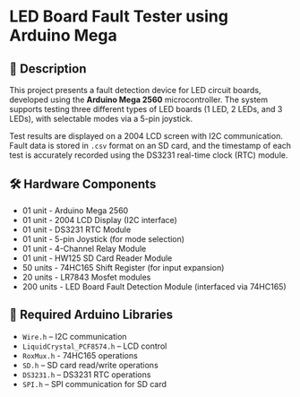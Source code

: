 
# LED Board Fault Tester using Arduino Mega

## 🧾 Description

This project presents a fault detection device for LED circuit boards, developed using the **Arduino Mega 2560** microcontroller. The system supports testing three different types of LED boards (1 LED, 2 LEDs, and 3 LEDs), with selectable modes via a 5-pin joystick.

Test results are displayed on a 2004 LCD screen with I2C communication. Fault data is stored in `.csv` format on an SD card, and the timestamp of each test is accurately recorded using the DS3231 real-time clock (RTC) module.

## 🛠️ Hardware Components

- 01 unit - Arduino Mega 2560  
- 01 unit - 2004 LCD Display (I2C interface)  
- 01 unit - DS3231 RTC Module  
- 01 unit - 5-pin Joystick (for mode selection)  
- 01 unit - 4-Channel Relay Module  
- 01 unit - HW125 SD Card Reader Module  
- 50 units - 74HC165 Shift Register (for input expansion) 
- 20 units - LR7843 Mosfet modules 
- 200 units - LED Board Fault Detection Module (interfaced via 74HC165)

## 🧰 Required Arduino Libraries

- `Wire.h` – I2C communication  
- `LiquidCrystal_PCF8574.h` – LCD control 
- `RoxMux.h` - 74HC165 operations
- `SD.h` – SD card read/write operations  
- `DS3231.h` – DS3231 RTC operations  
- `SPI.h` – SPI communication for SD card
